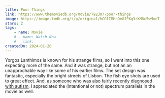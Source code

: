 ```yaml
---
title: Poor Things
link: https://www.themoviedb.org/movie/792307-poor-things
image: https://image.tmdb.org/t/p/original/kCGlIMHnOm8JPXq3rXM6c5wMxcT.jpg
stars: 2
tags:
    - name: Movie
    # - name: Watch Now
    #   link: 
createdOn: 2024-01-20
---
```


Yorgos Lanthimos is known for his strange films, so I went into this one expecting more of the same. And it was strange, but not an an unapprochable way like some of his earlier films. The set design was fantastic, especially the bright streets of Lisbon. The fish eye shots are used to great effect. And, [as someone who was also fairly recently diagnosed with autism](https://letterboxd.com/demiadejuyigbe/film/poor-things-2023/), I appreciated the (intentional or not) spectrum parallels in the movie as well.
